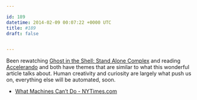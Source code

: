 ```yaml
---

id: 189
datetime: 2014-02-09 00:07:22 +0000 UTC
title: #189
draft: false


---
```


Been rewatching [Ghost in the Shell: Stand Alone Complex](https://en.wikipedia.org/wiki/Ghost_in_the_Shell:_Stand_Alone_Complex) and reading [Accelerando](https://en.wikipedia.org/wiki/Accelerando_(novel)) and both have themes that are similar to what this wonderful article talks about. Human creativity and curiosity are largely what push us on, everything else will be automated, soon. 

 
 * [What Machines Can’t Do - NYTimes.com](http://www.nytimes.com/2014/02/04/opinion/brooks-what-machines-cant-do.html?_r=0)


